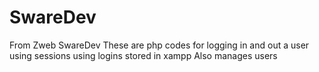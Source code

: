 # SwareDev
From Zweb SwareDev
These are php codes for logging in and out a user using sessions using logins stored in xampp
Also manages users

